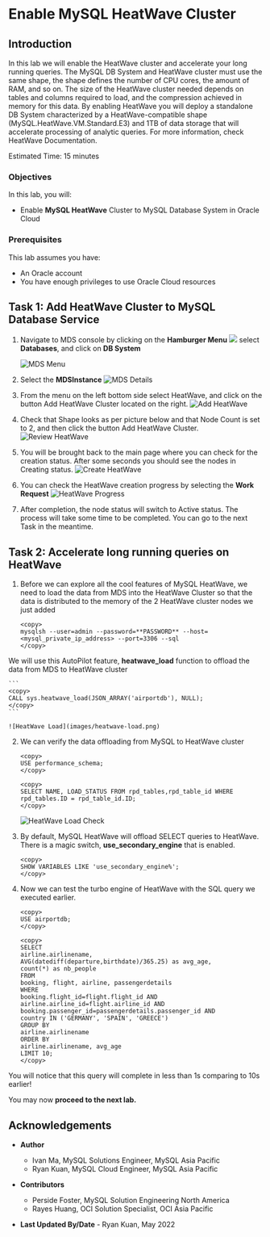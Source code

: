 # Enable MySQL HeatWave Cluster

## Introduction

In this lab we will enable the HeatWave cluster and accelerate your long running queries. The MySQL DB System and HeatWave cluster must use the same shape, the shape defines the number of CPU cores, the amount of RAM, and so on. The size of the HeatWave cluster needed depends on tables and columns required to load, and the compression achieved in memory for this data. By enabling HeatWave you will deploy a standalone DB System characterized by a HeatWave-compatible shape (MySQL.HeatWave.VM.Standard.E3) and 1TB of data storage that will accelerate processing of analytic queries. For more information, check HeatWave Documentation.

Estimated Time: 15 minutes

### Objectives

In this lab, you will:

* Enable **MySQL HeatWave** Cluster to MySQL Database System in Oracle Cloud

### Prerequisites

This lab assumes you have:

* An Oracle account
* You have enough privileges to use Oracle Cloud resources

## Task 1: Add HeatWave Cluster to MySQL Database Service

1. Navigate to MDS console by clicking on the **Hamburger Menu** ![](images/hamburger.png) select **Databases**, and click on **DB System**

	![MDS Menu](images/mds-menu.png)

2. Select the **MDSInstance**
	![MDS Details](images/mds-details.png)

3. From the menu on the left bottom side select HeatWave, and click on the button Add HeatWave Cluster located on the right.
	![Add HeatWave](images/heatwave-add.png)

4. Check that Shape looks as per picture below and that Node Count is set to 2, and then click the button Add HeatWave Cluster.
	![Review HeatWave](images/heatwave-review.png)

5. You will be brought back to the main page where you can check for the creation status. After some seconds you should see the nodes in Creating status.
	![Create HeatWave](images/heatwave-create.png)

6. You can check the HeatWave creation progress by selecting the **Work Request**
	![HeatWave Progress](images/heatwave-progress.png)

7. After completion, the node status will switch to Active status. The process will take some time to be completed. You can go to the next Task in the meantime.

## Task 2: Accelerate long running queries on HeatWave

1. Before we can explore all the cool features of MySQL HeatWave, we need to load the data from MDS into the HeatWave Cluster so that the data is distributed to the memory of the 2 HeatWave cluster nodes we just added

	```
	<copy>
	mysqlsh --user=admin --password=**PASSWORD** --host=<mysql_private_ip_address> --port=3306 --sql
	</copy>
	```

  We will use this AutoPilot feature, **heatwave_load** function to offload the data from MDS to HeatWave cluster

	```
	<copy>
	CALL sys.heatwave_load(JSON_ARRAY('airportdb'), NULL);
	</copy>
	```

	![HeatWave Load](images/heatwave-load.png)

2. We can verify the data offloading from MySQL to HeatWave cluster

	```
	<copy>
	USE performance_schema;
	</copy>
	```
	```
	<copy>
	SELECT NAME, LOAD_STATUS FROM rpd_tables,rpd_table_id WHERE rpd_tables.ID = rpd_table_id.ID;
	</copy>
	```
	![HeatWave Load Check](images/heatwave-load-check.png)

3. By default, MySQL HeatWave will offload SELECT queries to HeatWave. There is a magic switch, **use&#95;secondary&#95;engine** that is enabled.

	```
	<copy>
	SHOW VARIABLES LIKE 'use_secondary_engine%';
	</copy>
	```

4. Now we can test the turbo engine of HeatWave with the SQL query we executed earlier.

	```
	<copy>
	USE airportdb;
	</copy>
	```
	```
	<copy>
	SELECT
	airline.airlinename,
	AVG(datediff(departure,birthdate)/365.25) as avg_age,
	count(*) as nb_people
	FROM
	booking, flight, airline, passengerdetails
	WHERE
	booking.flight_id=flight.flight_id AND
	airline.airline_id=flight.airline_id AND
	booking.passenger_id=passengerdetails.passenger_id AND
	country IN ('GERMANY', 'SPAIN', 'GREECE')
	GROUP BY
	airline.airlinename
	ORDER BY
	airline.airlinename, avg_age
	LIMIT 10;
	</copy>
	```

  You will notice that this query will complete in less than 1s comparing to 10s earlier!

  You may now **proceed to the next lab.**

## Acknowledgements

* **Author**
	* Ivan Ma, MySQL Solutions Engineer, MySQL Asia Pacific
	* Ryan Kuan, MySQL Cloud Engineer, MySQL Asia Pacific
* **Contributors**
	* Perside Foster, MySQL Solution Engineering North America
	* Rayes Huang, OCI Solution Specialist, OCI Asia Pacific

* **Last Updated By/Date** - Ryan Kuan, May 2022
